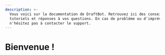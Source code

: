```yaml
---
description: >-
  Vous voici sur la documentation de DraftBot. Retrouvez ici des conseils, des
  tutoriels et réponses à vos questions. En cas de problème ou d'imprévu,
  n'hésitez pas à contacter le support.
---
```


# Bienvenue !

